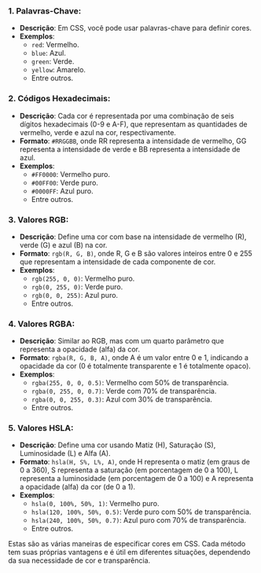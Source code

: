 ### 1. Palavras-Chave:

- **Descrição**: Em CSS, você pode usar palavras-chave para definir cores.
- **Exemplos**:
  - `red`: Vermelho.
  - `blue`: Azul.
  - `green`: Verde.
  - `yellow`: Amarelo.
  - Entre outros.

### 2. Códigos Hexadecimais:

- **Descrição**: Cada cor é representada por uma combinação de seis dígitos hexadecimais (0-9 e A-F), que representam as quantidades de vermelho, verde e azul na cor, respectivamente.
- **Formato**: `#RRGGBB`, onde RR representa a intensidade de vermelho, GG representa a intensidade de verde e BB representa a intensidade de azul.
- **Exemplos**:
  - `#FF0000`: Vermelho puro.
  - `#00FF00`: Verde puro.
  - `#0000FF`: Azul puro.
  - Entre outros.

### 3. Valores RGB:

- **Descrição**: Define uma cor com base na intensidade de vermelho (R), verde (G) e azul (B) na cor.
- **Formato**: `rgb(R, G, B)`, onde R, G e B são valores inteiros entre 0 e 255 que representam a intensidade de cada componente de cor.
- **Exemplos**:
  - `rgb(255, 0, 0)`: Vermelho puro.
  - `rgb(0, 255, 0)`: Verde puro.
  - `rgb(0, 0, 255)`: Azul puro.
  - Entre outros.

### 4. Valores RGBA:

- **Descrição**: Similar ao RGB, mas com um quarto parâmetro que representa a opacidade (alfa) da cor.
- **Formato**: `rgba(R, G, B, A)`, onde A é um valor entre 0 e 1, indicando a opacidade da cor (0 é totalmente transparente e 1 é totalmente opaco).
- **Exemplos**:
  - `rgba(255, 0, 0, 0.5)`: Vermelho com 50% de transparência.
  - `rgba(0, 255, 0, 0.7)`: Verde com 70% de transparência.
  - `rgba(0, 0, 255, 0.3)`: Azul com 30% de transparência.
  - Entre outros.

### 5. Valores HSLA:

- **Descrição**: Define uma cor usando Matiz (H), Saturação (S), Luminosidade (L) e Alfa (A).
- **Formato**: `hsla(H, S%, L%, A)`, onde H representa o matiz (em graus de 0 a 360), S representa a saturação (em porcentagem de 0 a 100), L representa a luminosidade (em porcentagem de 0 a 100) e A representa a opacidade (alfa) da cor (de 0 a 1).
- **Exemplos**:
  - `hsla(0, 100%, 50%, 1)`: Vermelho puro.
  - `hsla(120, 100%, 50%, 0.5)`: Verde puro com 50% de transparência.
  - `hsla(240, 100%, 50%, 0.7)`: Azul puro com 70% de transparência.
  - Entre outros.

Estas são as várias maneiras de especificar cores em CSS. Cada método tem suas próprias vantagens e é útil em diferentes situações, dependendo da sua necessidade de cor e transparência.